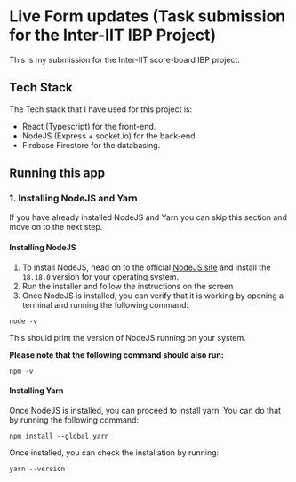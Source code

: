 # Live Form updates (Task submission for the Inter-IIT IBP Project)

This is my submission for the Inter-IIT score-board IBP project.

## Tech Stack

The Tech stack that I have used for this project is:

- React (Typescript) for the front-end.
- NodeJS (Express + socket.io) for the back-end.
- Firebase Firestore for the databasing.

## Running this app

### 1. Installing NodeJS and Yarn

If you have already installed NodeJS and Yarn you can skip this section and move on to the next step.

#### Installing NodeJS

1. To install NodeJS, head on to the official [NodeJS site](https://NodeJS.org/en) and install the `18.18.0` version for your operating system.
2. Run the installer and follow the instructions on the screen
3. Once NodeJS is installed, you can verify that it is working by opening a terminal and running the following command:

```
node -v
```

This should print the version of NodeJS running on your system.

**Please note that the following command should also run:**

```
npm -v
```

#### Installing Yarn

Once NodeJS is installed, you can proceed to install yarn. You can do that by running the following command:

```
npm install --global yarn
```

Once installed, you can check the installation by running:

```
yarn --version
```
